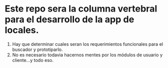 # Este repo sera la columna vertebral para el desarrollo de la app de locales.
1. Hay que determinar cuales seran los requerimientos funcionales para el buscador y prototiparlo.
2. No es necesario todavia hacernos mentes por los módulos de usuario y cliente...y todo eso.
